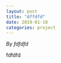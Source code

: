 ```yaml
---
layout: post
title: "dffdfd"
date: 2019-01-10
categories: project
---
```


*By fdfdfd*

<html>
  <head>

  </head>
  <body>
    <p style="margin-top: 0">
      fdfdfd
    </p>
  </body>
</html>
